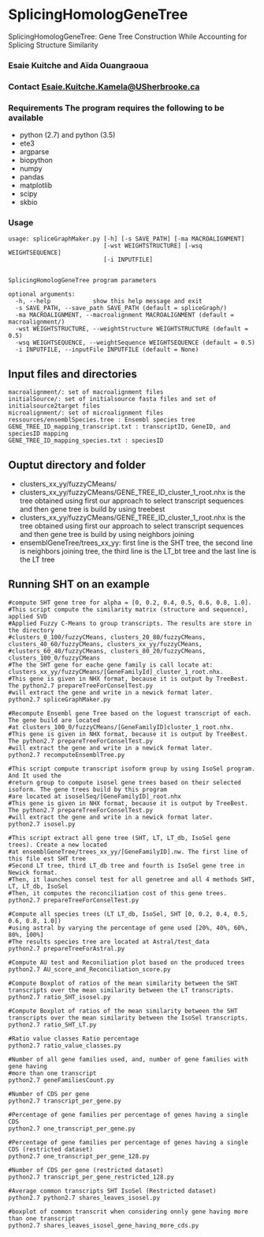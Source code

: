 # SplicingHomologGeneTree
SplicingHomologGeneTree: Gene Tree Construction While Accounting for Splicing Structure Similarity

### Esaie Kuitche and Aïda Ouangraoua 

### Contact Esaie.Kuitche.Kamela@USherbrooke.ca

### Requirements The program requires the following to be available

* python (2.7) and python (3.5)
* ete3 
* argparse 
* biopython 
* numpy
* pandas 
* matplotlib
* scipy
* skbio

### Usage
```
usage: spliceGraphMaker.py [-h] [-s SAVE_PATH] [-ma MACROALIGNMENT]
                           [-wst WEIGHTSTRUCTURE] [-wsq WEIGHTSEQUENCE]
                           [-i INPUTFILE]


SplicingHomologGeneTree program parameters

optional arguments:
  -h, --help            show this help message and exit
  -s SAVE_PATH, --save_path SAVE_PATH (default = spliceGraph/)
  -ma MACROALIGNMENT, --macroalignment MACROALIGNMENT (default = macroalignment/)
  -wst WEIGHTSTRUCTURE, --weightStructure WEIGHTSTRUCTURE (default = 0.5)
  -wsq WEIGHTSEQUENCE, --weightSequence WEIGHTSEQUENCE (default = 0.5)
  -i INPUTFILE, --inputFile INPUTFILE (default = None)
```

## Input files and directories

```
macroalignment/: set of macroalignment files
initialSource/: set of initialsource fasta files and set of initialsource2target files
microalignment/: set of microalignment files
ressources/ensemblSpecies.tree : Ensembl species tree
GENE_TREE_ID_mapping_transcript.txt : transcriptID, GeneID, and speciesID mapping
GENE_TREE_ID_mapping_species.txt : speciesID
```
## Ouptut directory and folder
* clusters_xx_yy/fuzzyCMeans/
* clusters_xx_yy/fuzzyCMeans/GENE_TREE_ID_cluster_1_root.nhx is the tree obtained using first our approach to select transcript sequences and then gene tree is build by using treebest
* clusters_xx_yy/fuzzyCMeans/GENE_TREE_ID_cluster_1_root.nhx is the tree obtained using first our approach to select transcript sequences and then gene tree is build by using neighbors joining
* ensemblGeneTree/trees_xx_yy: first line is the SHT tree, the second line is neighbors joining tree, the third line is the LT_bt tree and the last line is the LT tree

## Running SHT on an example
```
#compute SHT gene tree for alpha = [0, 0.2, 0.4, 0.5, 0.6, 0.8, 1.0]. 
#This script compute the similarity matrix (structure and sequence), applied SVD
#Applied Fuzzy C-Means to group transcripts. The results are store in the directory
#clusters_0_100/fuzzyCMeans, clusters_20_80/fuzzyCMeans, clusters_40_60/fuzzyCMeans, clusters_xx_yy/fuzzyCMeans,
#clusters_60_40/fuzzyCMeans, clusters_80_20/fuzzyCMeans, clusters_100_0/fuzzyCMeans
#The the SHT gene for eache gene family is call locate at: clusters_xx_yy/fuzzyCMeans/[GeneFamilyId]_cluster_1_root.nhx.
#This gene is given in NHX format, because it is output by TreeBest. The python2.7 prepareTreeForConselTest.py 
#will extract the gene and write in a newick format later.
python2.7 spliceGraphMaker.py

#Recompute Ensembl gene Tree based on the loguest transcript of each. The gene build are located
#at clusters_100_0/fuzzyCMeans/[GeneFamilyID]cluster_1_root.nhx.
#This gene is given in NHX format, because it is output by TreeBest. The python2.7 prepareTreeForConselTest.py 
#will extract the gene and write in a newick format later.
python2.7 recomputeEnsemblTree.py

#This script compute transcript isoform group by using IsoSel program. And It used the 
#return group to compute isosel gene trees based on their selected isoform. The gene trees build by this program
#are located at isoselSeq/[GeneFamilyID]_root.nhx
#This gene is given in NHX format, because it is output by TreeBest. The python2.7 prepareTreeForConselTest.py 
#will extract the gene and write in a newick format later.
python2.7 isosel.py

#This script extract all gene tree (SHT, LT, LT_db, IsoSel gene trees). Create a new located
#at ensemblGeneTree/trees_xx_yy/[GeneFamilyID].nw. The first line of this file est SHT tree
#Second LT tree, third LT_db tree and fourth is IsoSel gene tree in Newick format. 
#Then, it launches consel test for all genetree and all 4 methods SHT, LT, LT_db, IsoSel
#Then, it computes the reconciliation cost of this gene trees.
python2.7 prepareTreeForConselTest.py

#Compute all species trees (LT LT_db, IsoSel, SHT [0, 0.2, 0.4, 0.5, 0.6, 0.8, 1.0]) 
#using astral by varying the percentage of gene used [20%, 40%, 60%, 80%, 100%]
#The results species tree are located at Astral/test_data
python2.7 prepareTreeForAstral.py

#Compute AU test and Reconiliation plot based on the produced trees
python2.7 AU_score_and_Reconciliation_score.py

#Compute Boxplot of ratios of the mean similarity between the SHT transcripts over the mean similarity between the LT transcripts.
python2.7 ratio_SHT_isosel.py

#Compute Boxplot of ratios of the mean similarity between the SHT transcripts over the mean similarity between the IsoSel transcripts.
python2.7 ratio_SHT_LT.py

#Ratio value classes Ratio percentage
python2.7 ratio_value_classes.py

#Number of all gene families used, and, number of gene families with gene having
#more than one transcript
python2.7 geneFamiliesCount.py

#Number of CDS per gene
python2.7 transcript_per_gene.py

#Percentage of gene families per percentage of genes having a single CDS
python2.7 one_transcript_per_gene.py

#Percentage of gene families per percentage of genes having a single CDS (restricted dataset)
python2.7 one_transcript_per_gene_128.py

#Number of CDS per gene (restricted dataset)
python2.7 transcript_per_gene_restricted_128.py

#Average common transcripts SHT IsoSel (Restricted dataset)
python2.7 python2.7 shares_leaves_isosel.py

#boxplot of common transcrit when considering onnly gene having more than one transcript	
python2.7 shares_leaves_isosel_gene_having_more_cds.py
```

